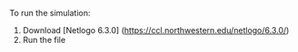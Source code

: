 To run the simulation:
1. Download [Netlogo 6.3.0] (https://ccl.northwestern.edu/netlogo/6.3.0/)
2. Run the file
